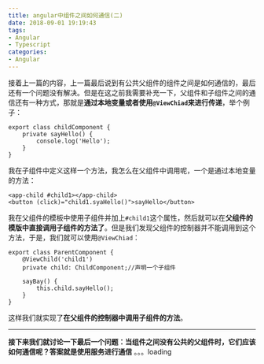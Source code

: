 ```yaml
---
title: angular中组件之间如何通信(二)
date: 2018-09-01 19:19:43
tags:
- Angular
- Typescript
categories:
- Angular
---
```


接着上一篇的内容，上一篇最后说到有公共父组件的组件之间是如何通信的，最后还有一个问题没有解决。但是在这之前我需要补充一下，父组件和子组件之间的通信还有一种方式，那就是**通过本地变量或者使用`@ViewChiad`来进行传递**，举个例子：

	export class childComponent {
		private sayHello() {
			console.log('Hello');
		}
	}

我在子组件中定义这样一个方法，我怎么在父组件中调用呢，一个是通过本地变量的方法：

	<app-child #child1></app-child>
	<button (click)="child1.syaHello()">sayHello</button>

我在父组件的模板中使用子组件并加上`#child1`这个属性，然后就可以在**父组件的模版中直接调用子组件的方法了**。但是我们发现父组件的控制器并不能调用到这个方法，于是，我们就可以使用`@ViewChiad`：

	export class ParentComponent {
		@ViewChild('child1')
		private child: ChildComponent;//声明一个子组件

		sayBay() {
			this.child.sayHello();
		}
	}

这样我们就实现了**在父组件的控制器中调用子组件的方法**。

***
**接下来我们就讨论一下最后一个问题：当组件之间没有公共的父组件时，它们应该如何通信呢？答案就是使用服务进行通信**
。。。loading